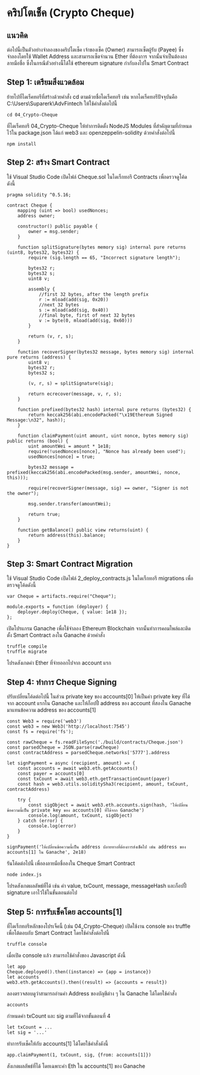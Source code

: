 # คริปโตเช็ค (Crypto Cheque)
## แนวคิด
ต่อไปนี้เป็นตัวอย่างจำลองของคริปโตเช็ค เจ้าของเช็ค (Owner) สามารถเซ็ตผู้รับ (Payee) ซึ่งจำลองโดยใช้ Wallet Address และสามารถเซ็ตจำนวน Ether ที่ต้องการ จากนั้นจำเป็นต้องลงลายมือชื่อ ซึ่งในกรณีตัวอย่างนี้ได้ใช้ ethereum signature กำกับลงไปใน Smart Contract

## Step 1: เตรียมสิ่งแวดล้อม
ย้ายไปที่ไดเร็คทอรีที่สร้างด้วยคำสั่ง cd ตามด้วยชื่อไดเร็คทอรี เช่น หากไดเร็คทอรีปัจจุบันคือ C:\Users\Suparerk\AdvFintech ให้ใช้คำสั่งต่อไปนี้
```
cd 04_Crypto-Cheque
```

ที่ไดเร็คทอรี 04_Crypto-Cheque ให้ทำการติดตั้ง NodeJS Modules ที่สำคัญตามที่กำหนดไว้ใน package.json ได้แก่ web3 และ openzeppelin-solidity ด้วยคำสั่งต่อไปนี้

```
npm install
```

## Step 2: สร้าง Smart Contract
ใช้ Visual Studio Code เปิดไฟล์ Cheque.sol ในไดเร็กทอรี Contracts เพื่อดรวจดูโค้ดดังนี้
```
pragma solidity ^0.5.16;

contract Cheque {
    mapping (uint => bool) usedNonces;
    address owner;

    constructor() public payable {
        owner = msg.sender;
    }

    function splitSignature(bytes memory sig) internal pure returns (uint8, bytes32, bytes32) {
        require (sig.length == 65, "Incorrect signature length");

        bytes32 r;
        bytes32 s;
        uint8 v;

        assembly {
            //first 32 bytes, after the length prefix
            r := mload(add(sig, 0x20))
            //next 32 bytes
            s := mload(add(sig, 0x40))
            //final byte, first of next 32 bytes
            v := byte(0, mload(add(sig, 0x60)))
        }

        return (v, r, s);
    }
    
    function recoverSigner(bytes32 message, bytes memory sig) internal pure returns (address) {
        uint8 v;
        bytes32 r;
        bytes32 s;

        (v, r, s) = splitSignature(sig);

        return ecrecover(message, v, r, s);
    }
    
    function prefixed(bytes32 hash) internal pure returns (bytes32) {
        return keccak256(abi.encodePacked("\x19Ethereum Signed Message:\n32", hash));
    }
    
    function claimPayment(uint amount, uint nonce, bytes memory sig) public returns (bool) {
        uint amountWei = amount * 1e18;
        require(!usedNonces[nonce], "Nonce has already been used");
        usedNonces[nonce] = true;

        bytes32 message = prefixed(keccak256(abi.encodePacked(msg.sender, amountWei, nonce, this)));

        require(recoverSigner(message, sig) == owner, "Signer is not the owner");

        msg.sender.transfer(amountWei);

        return true;
    }

    function getBalance() public view returns(uint) {
        return address(this).balance;
    }
}
```

## Step 3: Smart Contract Migration
ใช้ Visual Studio Code เปิดไฟล์ 2_deploy_contracts.js ในไดเร็กทอรี migrations เพื่อตรวจดูโค้ดดังนี้

```
var Cheque = artifacts.require("Cheque");

module.exports = function (deployer) {
    deployer.deploy(Cheque, { value: 1e18 });
};
```

เปิดโปรแกรม Ganache เพื่อใช้จำลอง Ethereum Blockchain จากนั้นทำการคอมไพล์และติดตั้ง Smart Contract ลงใน Ganache ด้วยคำสั่ง
```
truffle compile
truffle migrate
```
โปรดสังเกตค่า Ether ที่จ่ายออกไปจาก account แรก

## Step 4: ทำการ Cheque Signing
ปรับเปลี่ยนโค้ดต่อไปนี้ ในส่วน private key ของ accounts[0] ให้เป็นค่า private key ที่ได้จาก account แรกใน Ganache และให้ก็อปปี้ address ของ account ที่สองใน Ganache มาแทนข้อความ address ของ accounts[1]
```
const Web3 = require('web3')
const web3 = new Web3('http://localhost:7545')
const fs = require('fs');

const rawCheque = fs.readFileSync('./build/contracts/Cheque.json')
const parsedCheque = JSON.parse(rawCheque)
const contractAddress = parsedCheque.networks['5777'].address

let signPayment = async (recipient, amount) => {
    const accounts = await web3.eth.getAccounts()
    const payer = accounts[0]
    const txCount = await web3.eth.getTransactionCount(payer)
    const hash = web3.utils.soliditySha3(recipient, amount, txCount, contractAddress)

    try {
        const sigObject = await web3.eth.accounts.sign(hash, 'ให้เปลี่ยนข้อความนี้เป็น private key ของ accounts[0] ที่ได้จาก Ganache')
        console.log(amount, txCount, sigObject)
    } catch (error) {
        console.log(error)
    }
} 

signPayment('ให้เปลี่ยนข้อความนี้เป็น address ปลายทางที่ต้องการส่งเช็คไป เช่น address ของ accounts[1] ใน Ganache', 2e18)
```

รันโค้ดต่อไปนี้ เพื่อลงลายมือชื่อลงใน Cheque Smart Contract
```
node index.js
```

โปรดสังเกตผลลัพธ์ที่ได้ เช่น ค่า value, txCount, message, messageHash และก็อปปี้ signature เอาไว้ใช้ในขั้นตอนต่อไป

## Step 5: การรับเช็คโดย accounts[1]
ที่ไดเร็กทอรีหลักของโปรเจ็คนี้ (เช่น 04_Crypto-Cheque) เปิดใช้งาน console ของ truffle เพื่อโต้ตอบกับ Smart Contract โดยใช้คำสั่งต่อไปนี้
```
truffle console
```

เมื่อเปิด console แล้ว สามารถใช้คำสั่งของ Javascript ดังนี้
```
let app
Cheque.deployed().then((instance) => {app = instance})
let accounts
web3.eth.getAccounts().then((result) => {accounts = result})
```
ลองตรวจสอบดูว่าสามารถอ่านค่า Address ของบัญชีต่าง ๆ ใน Ganache ได้โดยใช้คำสั่ง

```
accounts
```

กำหนดค่า txCount และ sig ตามที่ได้จากขั้นตอนที่ 4

```
let txCount = ...
let sig = '...'
```

ทำการรับเช็คให้กับ accounts[1] ได้โดยใช้คำสั่งดังนี้

```
app.claimPayment(1, txCount, sig, {from: accounts[1]})
```

สังเกตผลลัพธ์ที่ได้ โดยเฉพาะค่า Eth ใน accounts[1] ของ Ganache